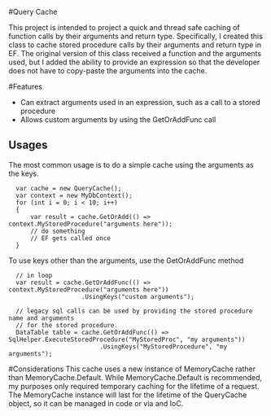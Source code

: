 #Query Cache  
  
This project is intended to project a quick and thread safe caching of function calls by their arguments and return type.
Specifically, I created this class to cache stored procedure calls by their arguments and return type in EF.
The original version of this class received a function and the arguments used, but I added the ability to provide an expression 
so that the developer does not have to copy-paste the arguments into the cache.

#Features  
* Can extract arguments used in an expression, such as a call to a stored procedure
* Allows custom arguments by using the GetOrAddFunc call

## Usages
The most common usage is to do a simple cache using the arguments as the keys.  
  
      var cache = new QueryCache();
      var context = new MyDbContext();
      for (int i = 0; i < 10; i++)
      {
          var result = cache.GetOrAdd(() => context.MyStoredProcedure("arguments here"));
          // do something
          // EF gets called once
      }

To use keys other than the arguments, use the GetOrAddFunc method  
  
      // in loop
      var result = cache.GetOrAddFunc(() => context.MyStoredProcedure("arguments here"))
                        .UsingKeys("custom arguments");
      
      // legacy sql calls can be used by providing the stored procedure name and arguments
      // for the stored procedure.
      DataTable table = cache.GetOrAddFunc(() => SqlHelper.ExecuteStoredProcedure("MyStoredProc", "my arguments"))
                             .UsingKeys("MyStoredProcedure", "my arguments");

#Considerations
This cache uses a new instance of MemoryCache rather than MemoryCache.Default.
While MemoryCache.Default is recommended, my purposes only required temporary caching for the lifetime of a request. 
The MemoryCache instance will last for the lifetime of the QueryCache object, so it can be managed in code or via
and IoC.
